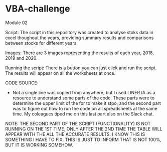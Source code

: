 # VBA-challenge

Module 02

Script:
The script in this repository was created to analyse stoks data in excel thoughout the years, providing summary results and comparisons between stocks for different years.

Images:
There are 3 images representing the results of each year, 2018, 2019 and 2020.

Running the script:
There is a button you can just click and run the script. The results will appear on all the worksheets at once.

CODE SOURCE:
- Not a single line was copied from anywhere, but I used LINER IA as a resource to understand some parts of the code. These parts were to determine the upper limit of the for to make it stpo, and the second part was to figure out how to run the code on all spreadsheets at the same time. My coleagues tiped me on this last part also on the Slack chat.




NOTE: THE SECOND PART OF THE SCRIPT (FUNCTIONALITY) IS NOT RUNNING ON THE 1ST TIME, ONLY AFTER THE 2ND TIME THE TABLE WILL APPEAR WITH THE ALL THE ACCURATE RESULTS. I KNOW THIS IS SOMETHING I HAVE TO FIX. THIS IS JUST TO INFORM THAT IS NOT  100%, BUT IT IS WORKING SOMEHOW.

